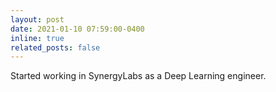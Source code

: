```yaml
---
layout: post
date: 2021-01-10 07:59:00-0400
inline: true
related_posts: false
---
```


Started working in SynergyLabs as a Deep Learning engineer.